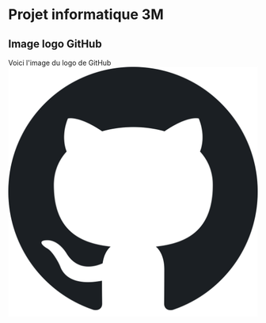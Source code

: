 # Projet informatique 3M

## Image logo GitHub
 
 Voici l'image du logo de GitHub
![](img/Githublogo.svg)

